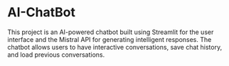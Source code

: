 # AI-ChatBot
This project is an AI-powered chatbot built using Streamlit for the user interface and the Mistral API for generating intelligent responses. The chatbot allows users to have interactive conversations, save chat history, and load previous conversations.
